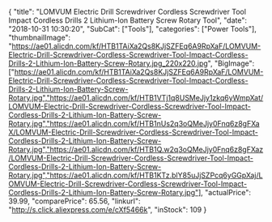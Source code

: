 {
	"title": "LOMVUM Electric Drill Screwdriver Cordless Screwdriver Tool Impact Cordless Drills 2 Lithium-Ion Battery Screw Rotary Tool",
	"date": "2018-10-31 10:30:20",
	"SubCat": ["Tools"],
	"categories": ["Power Tools"],
	"thumbnailImage": "https://ae01.alicdn.com/kf/HTB1TAiXa2Qs8KJjSZFEq6A9RpXaF/LOMVUM-Electric-Drill-Screwdriver-Cordless-Screwdriver-Tool-Impact-Cordless-Drills-2-Lithium-Ion-Battery-Screw-Rotary.jpg_220x220.jpg",
	"BigImage": ["https://ae01.alicdn.com/kf/HTB1TAiXa2Qs8KJjSZFEq6A9RpXaF/LOMVUM-Electric-Drill-Screwdriver-Cordless-Screwdriver-Tool-Impact-Cordless-Drills-2-Lithium-Ion-Battery-Screw-Rotary.jpg","https://ae01.alicdn.com/kf/HTB1VTj1q8USMeJjy1zkq6yWmpXat/LOMVUM-Electric-Drill-Screwdriver-Cordless-Screwdriver-Tool-Impact-Cordless-Drills-2-Lithium-Ion-Battery-Screw-Rotary.jpg","https://ae01.alicdn.com/kf/HTB1nUs2q3oQMeJjy0Fnq6z8gFXaX/LOMVUM-Electric-Drill-Screwdriver-Cordless-Screwdriver-Tool-Impact-Cordless-Drills-2-Lithium-Ion-Battery-Screw-Rotary.jpg","https://ae01.alicdn.com/kf/HTB1Q.w2q3oQMeJjy0Fnq6z8gFXaz/LOMVUM-Electric-Drill-Screwdriver-Cordless-Screwdriver-Tool-Impact-Cordless-Drills-2-Lithium-Ion-Battery-Screw-Rotary.jpg","https://ae01.alicdn.com/kf/HTB1KTz.blY85uJjSZPcq6yGGpXaj/LOMVUM-Electric-Drill-Screwdriver-Cordless-Screwdriver-Tool-Impact-Cordless-Drills-2-Lithium-Ion-Battery-Screw-Rotary.jpg"],
	"actualPrice": 39.99,
	"comparePrice": 65.56,
	"linkurl": "http://s.click.aliexpress.com/e/cXf5466k",
	"inStock": 109
}
